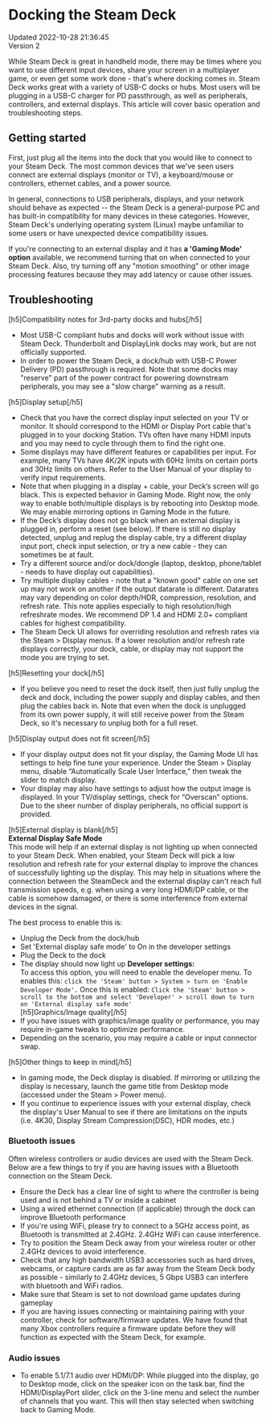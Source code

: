 # Docking the Steam Deck
Updated 2022-10-28 21:36:45  
Version 2  

While Steam Deck is great in handheld mode, there may be times where you want to use different input devices, share your screen in a multiplayer game, or even get some work done - that's where docking comes in. Steam Deck works great with a variety of USB-C docks or hubs. Most users will be plugging in a USB-C charger for PD passthrough, as well as peripherals, controllers, and external displays. This article will cover basic operation and troubleshooting steps.   
  
## Getting started
  
First, just plug all the items into the dock that you would like to connect to your Steam Deck. The most common devices that we've seen users connect are external displays (monitor or TV), a keyboard/mouse or controllers, ethernet cables, and a power source.   
  
In general, connections to USB peripherals, displays, and your network should behave as expected -- the Steam Deck is a general-purpose PC and has built-in compatibility for many devices in these categories. However, Steam Deck's underlying operating system (Linux) maybe unfamiliar to some users or have unexpected device compatibility issues.   
  
If you're connecting to an external display and it has **a 'Gaming Mode' option** available, we recommend turning that on when connected to your Steam Deck. Also, try turning off any "motion smoothing" or other image processing features because they may add latency or cause other issues.  
  
## Troubleshooting
  
  
[h5]Compatibility notes for 3rd-party docks and hubs[/h5]  
* Most USB-C compliant hubs and docks will work without issue with Steam Deck. Thunderbolt and DisplayLink docks may work, but are not officially supported.
* In order to power the Steam Deck, a dock/hub with USB-C Power Delivery (PD) passthrough is required. Note that some docks may "reserve" part of the power contract for powering downstream peripherals, you may see a "slow charge" warning as a result.
  
[h5]Display setup[/h5]  
* Check that you have the correct display input selected on your TV or monitor. It should correspond to the HDMI or Display Port cable that's plugged in to your docking Station. TVs often have many HDMI inputs and you may need to cycle through them to find the right one.
* Some displays may have different features or capabilities per input. For example, many TVs have 4K/2K inputs with 60Hz limits on certain ports and 30Hz limits on others. Refer to the User Manual of your display to verify input requirements.
* Note that when plugging in a display + cable, your Deck’s screen will go black. This is expected behavior in Gaming Mode. Right now, the only way to enable both/multiple displays is by rebooting into Desktop mode. We may enable mirroring options in Gaming Mode in the future.
* If the Deck’s display does not go black when an external display is plugged in, perform a reset (see below). If there is still no display detected, unplug and replug the display cable, try a different display input port, check input selection, or try a new cable - they can sometimes be at fault.
* Try a different source and/or dock/dongle (laptop, desktop, phone/tablet - needs to have display out capabilities).
* Try multiple display cables - note that a "known good" cable on one set up may not work on another if the output datarate is different. Datarates may vary depending on color depth/HDR, compression, resolution, and refresh rate. This note applies especially to high resolution/high refreshrate modes. We recommend DP 1.4 and HDMI 2.0+ compliant cables for highest compatibility.
* The Steam Deck UI allows for overriding resolution and refresh rates via the Steam > Display menus. If a lower resolution and/or refresh rate displays correctly, your dock, cable, or display may not support the mode you are trying to set.
  
[h5]Resetting your dock[/h5]  
* If you believe you need to reset the dock itself, then just fully unplug the deck and dock, including the power supply and display cables, and then plug the cables back in. Note that even when the dock is unplugged from its own power supply, it will still receive power from the Steam Deck, so it's necessary to unplug both for a full reset.
  
[h5]Display output does not fit screen[/h5]  
* If your display output does not fit your display, the Gaming Mode UI has settings to help fine tune your experience. Under the Steam > Display menu, disable “Automatically Scale User Interface,” then tweak the slider to match display.
* Your display may also have settings to adjust how the output image is displayed. In your TV/display settings, check for “Overscan” options. Due to the sheer number of display peripherals, no official support is provided.
  
[h5]External display is blank[/h5]  
**External Display Safe Mode**  
This mode will help if an external display is not lighting up when connected to your Steam Deck. When enabled, your Steam Deck will pick a low resolution and refresh rate for your external display to improve the chances of successfully lighting up the display. This may help in situations where the connection between the SteamDeck and the external display can't reach full transmission speeds, e.g. when using a very long HDMI/DP cable, or the cable is somehow damaged, or there is some interference from external devices in the signal.  
  
 The best process to enable this is:  
  
* Unplug the Deck from the dock/hub
* Set 'External display safe mode' to On in the developer settings
* Plug the Deck to the dock
* The display should now light up
  **Developer settings:**  
 To access this option, you will need to enable the developer menu.  To enables this: `click the 'Steam' button > System > turn on 'Enable Developer Mode'.` Once this is enabled: `Click the 'Steam' button > scroll to the bottom and select 'Developer' > scroll down to turn on 'External display safe mode'`  
[h5]Graphics/Image quality[/h5]  
*  If you have issues with graphics/image quality or performance, you may require in-game tweaks to optimize performance.
*  Depending on the scenario, you may require a cable or input connector swap.
  
[h5]Other things to keep in mind[/h5]  
* In gaming mode, the Deck display is disabled. If mirroring or utilizing the display is necessary, launch the game title from Desktop mode (accessed under the Steam > Power menu).
* If you continue to experience issues with your external display, check the display's User Manual to see if there are limitations on the inputs (i.e. 4K30, Display Stream Compression(DSC), HDR modes, etc.)
  
  
### Bluetooth issues
  
Often wireless controllers or audio devices are used with the Steam Deck.  Below are a few things to try if you are having issues with a Bluetooth connection on the Steam Deck. 
* Ensure the Deck has a clear line of sight to where the controller is being used and is not behind a TV or inside a cabinet
* Using a wired ethernet connection (if applicable) through the dock can improve Bluetooth performance
* If you're using WiFi, please try to connect to a 5GHz access point, as Bluetooth is transmitted at 2.4GHz. 2.4GHz WiFi can cause interference.
* Try to position the Steam Deck away from your wireless router or other 2.4GHz devices to avoid interference.
* Check that any high bandwidth USB3 accessories such as hard drives, webcams, or capture cards are as far away from the Steam Deck body as possible - similarly to 2.4GHz devices, 5 Gbps USB3 can interfere with bluetooth and WiFi radios.
* Make sure that Steam is set to not download game updates during gameplay
* If you are having issues connecting or maintaining pairing with your controller, check for software/firmware updates. We have found that many Xbox controllers require a firmware update before they will function as expected with the Steam Deck, for example.
  
  
### Audio issues
    
* To enable 5.1/7.1 audio over HDMI/DP: While plugged into the display, go to Desktop mode, click on the speaker icon on the task bar, find the HDMI/DisplayPort  slider, click on the 3-line menu and select the number of channels that you want. This will then stay selected when switching back to Gaming Mode.